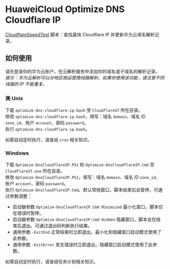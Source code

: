 # HuaweiCloud Optimize DNS Cloudflare IP
[CloudflareSpeedTest](https://github.com/XIU2/CloudflareSpeedTest) 脚本：查找最快 Cloudflare IP 并更新华为云域名解析记录。

## 如何使用
请先登录你的华为云账户，在云解析服务中添加你的域名或子域名的解析记录。  
_提示：华为云解析可以分地区按运营商线路解析。如果你使用该功能，请注意不同线路的 IP 不能重复。_

### 类 Unix
下载 `optimize-dns-cloudflare-ip.bash` 至 `CloudflareST` 所在目录。  
修改 `optimize-dns-cloudflare-ip.bash`，填写：域名 `domain`、域名 ID `zone_id`、账户 `account`、密码  `password`。  
执行 `optimize-dns-cloudflare-ip.bash`。

如需自动定时执行，请查阅 `cron` 相关知识。

### Windows
下载 `Optimize-DnsCloudflareIP.PS1` 和 `Optimize-DnsCloudflareIP.Cmd` 至 `CloudflareST.exe` 所在目录。  
修改 `Optimize-DnsCloudflareIP.PS1`，填写：域名 `domain`、域名 ID `zone_id`、账户 `account`、密码  `password`。  
执行 `Optimize-DnsCloudflareIP.Cmd`。默认常规窗口，脚本结束后会暂停，可通过参数调整：
* 启动器参数 `Optimize-DnsCloudflareIP.Cmd Minimized` 最小化窗口，脚本仅在错误时暂停。
* 启动器参数 `Optimize-DnsCloudflareIP.Cmd Hidden` 隐藏窗口，脚本会在结束后退出。可通过退出码判断执行结果。
* 通用参数 `-ExitEnd` 正常结束时立即退出。最小化和隐藏窗口启动模式使用了此参数。
* 通用参数 `-ExitError` 发生错误时立即退出。隐藏窗口启动模式使用了此参数。

如需自动定时执行，请查阅任务计划相关知识。